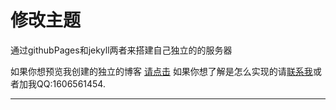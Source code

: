 # 修改主题

通过githubPages和jekyll两者来搭建自己独立的的服务器


如果你想预览我创建的独立的博客 [请点击](https://firefecker.github.io/)
如果你想了解是怎么实现的请[联系我](http://www.jianshu.com/users/fdcdc3be16d4/timeline)或者加我QQ:1606561454.

---
